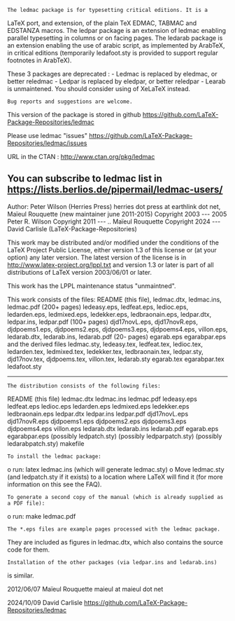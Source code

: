     The ledmac package is for typesetting critical editions. It is a
LaTeX port, and extension, of the plain TeX EDMAC, TABMAC and EDSTANZA
macros. The ledpar package is an extension of ledmac enabling parallel
typesetting in columns or on facing pages. The ledarab package is
an extension enabling the use of arabic script, as implemented by ArabTeX, 
in critical editions (temporarily ledafoot.sty is provided to support regular 
footnotes in ArabTeX).

These 3 packages are deprecated :
	- Ledmac is replaced by eledmac, or better reledmac
	- Ledpar is replaced by eledpar, or better reledpar
	- Learab is unmaintened. You should consider using of XeLaTeX instead.

    Bug reports and suggestions are welcome.

This version of the package is stored in github
https://github.com/LaTeX-Package-Repositories/ledmac

Please use ledmac "issues"
https://github.com/LaTeX-Package-Repositories/ledmac/issues

URL in the CTAN : http://www.ctan.org/pkg/ledmac

You can subscribe to ledmac list in https://lists.berlios.de/pipermail/ledmac-users/
-------------------------------------------------------------------- 
  Author: Peter Wilson (Herries Press) herries dot press at earthlink dot net, Maïeul Rouquette (new maintainer june 2011-2015)
  Copyright 2003 --- 2005 Peter R. Wilson
  Copyright 2011 --- .. Maïeul Rouquette
  Copyright 2024 --- David Carlisle (LaTeX-Package-Repositories)
 
  This work may be distributed and/or modified under the
  conditions of the LaTeX Project Public License, either
  version 1.3 of this license or (at your option) any 
  later version.
  The latest version of the license is in
     http://www.latex-project.org/lppl.txt
  and version 1.3 or later is part of all distributions of
  LaTeX version 2003/06/01 or later.
 
  This work has the LPPL maintenance status "unmaintned".
 
  This work consists of the files:
   README (this file), 
   ledmac.dtx, 
   ledmac.ins,
   ledmac.pdf   (200+ pages)
   ledeasy.eps, 
   ledfeat.eps, 
   ledioc.eps, 
   ledarden.eps, 
   ledmixed.eps,
   ledekker.eps, 
   ledbraonain.eps,
   ledpar.dtx,
   ledpar.ins,
   ledpar.pdf   (100+ pages)
   djd17novL.eps,
   djd17novR.eps,
   djdpoems1.eps,
   djdpoems2.eps,
   djdpoems3.eps,
   djdpoems4.eps,
   villon.eps,
   ledarab.dtx,
   ledarab.ins,
   ledarab.pdf (20- pages)
   egarab.eps
   egarabpar.eps
and the derived files 
   ledmac.sty, 
   ledeasy.tex, 
   ledfeat.tex, 
   ledioc.tex, 
   ledarden.tex,
   ledmixed.tex,
   ledekker.tex, 
   ledbraonain.tex,
   ledpar.sty,
   djd17nov.tex,
   djdpoems.tex, 
   villon.tex,
   ledarab.sty
   egarab.tex
   egarabpar.tex
   ledafoot.sty

-------------------------------------------------------------------- 

    The distribution consists of the following files:
README (this file)
ledmac.dtx
ledmac.ins
ledmac.pdf
ledeasy.eps
ledfeat.eps
ledioc.eps
ledarden.eps
ledmixed.eps
ledekker.eps
ledbraonain.eps
ledpar.dtx
ledpar.ins
ledpar.pdf
djd17novL.eps
djd17novR.eps
djdpoems1.eps
djdpoems2.eps
djdpoems3.eps
djdpoems4.eps
villon.eps
ledarab.dtx
ledarab.ins
ledarab.pdf
egarab.eps
egarabpar.eps
(possibly ledpatch.sty)
(possibly ledparpatch.sty)
(possibly ledarabpatch.sty)
makefile


    To install the ledmac package:
o run: latex ledmac.ins (which will generate ledmac.sty)
o Move ledmac.sty (and ledpatch.sty if it exists) to a location where 
  LaTeX will find it (for more information on this see the FAQ).

    To generate a second copy of the manual (which is already supplied as a PDF file):
o run: make ledmac.pdf

    The *.eps files are example pages processed with the ledmac package.
They are included as figures in ledmac.dtx, which also contains the
source code for them.

    Installation of the other packages (via ledpar.ins and ledarab.ins)
is similar.
 
2012/06/07
Maïeul Rouquette
maieul at maieul dot net

2024/10/09
David Carlisle https://github.com/LaTeX-Package-Repositories/ledmac